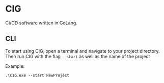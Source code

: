 # CIG

CI/CD software written in GoLang.

## CLI

To start using CIG, open a terminal and navigate to your project directory. Then run CIG with the flag `--start` as well as the name of the project

Example:

`.\CIG.exe --start NewProject`
